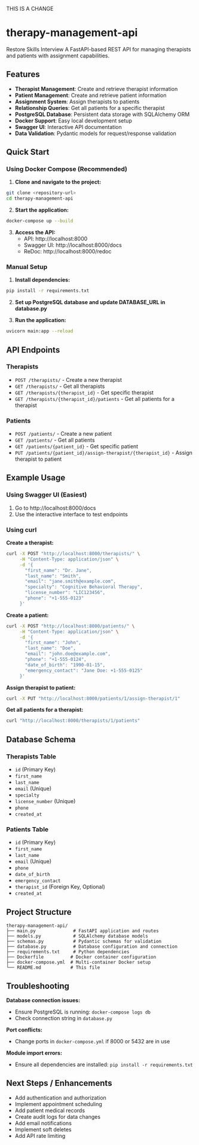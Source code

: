 THIS IS A CHANGE
# therapy-management-api
Restore Skills Interview
A FastAPI-based REST API for managing therapists and patients with assignment capabilities.

## Features

- **Therapist Management**: Create and retrieve therapist information
- **Patient Management**: Create and retrieve patient information  
- **Assignment System**: Assign therapists to patients
- **Relationship Queries**: Get all patients for a specific therapist
- **PostgreSQL Database**: Persistent data storage with SQLAlchemy ORM
- **Docker Support**: Easy local development setup
- **Swagger UI**: Interactive API documentation
- **Data Validation**: Pydantic models for request/response validation

## Quick Start

### Using Docker Compose (Recommended)

1. **Clone and navigate to the project:**
```bash
git clone <repository-url>
cd therapy-management-api
```

2. **Start the application:**
```bash
docker-compose up --build
```

3. **Access the API:**
   - API: http://localhost:8000
   - Swagger UI: http://localhost:8000/docs
   - ReDoc: http://localhost:8000/redoc

### Manual Setup

1. **Install dependencies:**
```bash
pip install -r requirements.txt
```

2. **Set up PostgreSQL database and update DATABASE_URL in database.py**

3. **Run the application:**
```bash
uvicorn main:app --reload
```

## API Endpoints

### Therapists

- `POST /therapists/` - Create a new therapist
- `GET /therapists/` - Get all therapists
- `GET /therapists/{therapist_id}` - Get specific therapist
- `GET /therapists/{therapist_id}/patients` - Get all patients for a therapist

### Patients

- `POST /patients/` - Create a new patient
- `GET /patients/` - Get all patients
- `GET /patients/{patient_id}` - Get specific patient
- `PUT /patients/{patient_id}/assign-therapist/{therapist_id}` - Assign therapist to patient

## Example Usage

### Using Swagger UI (Easiest)

1. Go to http://localhost:8000/docs
2. Use the interactive interface to test endpoints

### Using curl

**Create a therapist:**
```bash
curl -X POST "http://localhost:8000/therapists/" \
     -H "Content-Type: application/json" \
     -d '{
       "first_name": "Dr. Jane",
       "last_name": "Smith",
       "email": "jane.smith@example.com",
       "specialty": "Cognitive Behavioral Therapy",
       "license_number": "LIC123456",
       "phone": "+1-555-0123"
     }'
```

**Create a patient:**
```bash
curl -X POST "http://localhost:8000/patients/" \
     -H "Content-Type: application/json" \
     -d '{
       "first_name": "John",
       "last_name": "Doe",
       "email": "john.doe@example.com",
       "phone": "+1-555-0124",
       "date_of_birth": "1990-01-15",
       "emergency_contact": "Jane Doe: +1-555-0125"
     }'
```

**Assign therapist to patient:**
```bash
curl -X PUT "http://localhost:8000/patients/1/assign-therapist/1"
```

**Get all patients for a therapist:**
```bash
curl "http://localhost:8000/therapists/1/patients"
```

## Database Schema

### Therapists Table
- `id` (Primary Key)
- `first_name`
- `last_name` 
- `email` (Unique)
- `specialty`
- `license_number` (Unique)
- `phone`
- `created_at`

### Patients Table
- `id` (Primary Key)
- `first_name`
- `last_name`
- `email` (Unique)
- `phone`
- `date_of_birth`
- `emergency_contact`
- `therapist_id` (Foreign Key, Optional)
- `created_at`

## Project Structure

```
therapy-management-api/
├── main.py              # FastAPI application and routes
├── models.py            # SQLAlchemy database models
├── schemas.py           # Pydantic schemas for validation
├── database.py          # Database configuration and connection
├── requirements.txt     # Python dependencies
├── Dockerfile          # Docker container configuration
├── docker-compose.yml  # Multi-container Docker setup
└── README.md           # This file
```

## Troubleshooting

**Database connection issues:**
- Ensure PostgreSQL is running: `docker-compose logs db`
- Check connection string in `database.py`

**Port conflicts:**
- Change ports in `docker-compose.yml` if 8000 or 5432 are in use

**Module import errors:**
- Ensure all dependencies are installed: `pip install -r requirements.txt`

## Next Steps / Enhancements

- Add authentication and authorization
- Implement appointment scheduling
- Add patient medical records
- Create audit logs for data changes
- Add email notifications
- Implement soft deletes
- Add API rate limiting